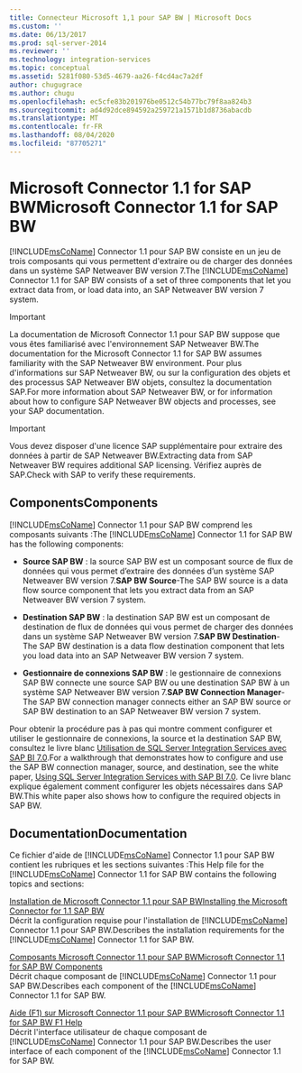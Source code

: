 ```yaml
---
title: Connecteur Microsoft 1,1 pour SAP BW | Microsoft Docs
ms.custom: ''
ms.date: 06/13/2017
ms.prod: sql-server-2014
ms.reviewer: ''
ms.technology: integration-services
ms.topic: conceptual
ms.assetid: 5281f080-53d5-4679-aa26-f4cd4ac7a2df
author: chugugrace
ms.author: chugu
ms.openlocfilehash: ec5cfe83b201976be0512c54b77bc79f8aa824b3
ms.sourcegitcommit: ad4d92dce894592a259721a1571b1d8736abacdb
ms.translationtype: MT
ms.contentlocale: fr-FR
ms.lasthandoff: 08/04/2020
ms.locfileid: "87705271"
---
```

# <a name="microsoft-connector-11-for-sap-bw"></a><span data-ttu-id="d2e23-102">Microsoft Connector 1.1 for SAP BW</span><span class="sxs-lookup"><span data-stu-id="d2e23-102">Microsoft Connector 1.1 for SAP BW</span></span>
  <span data-ttu-id="d2e23-103">[!INCLUDE[msCoName](../includes/msconame-md.md)] Connector 1.1 pour SAP BW consiste en un jeu de trois composants qui vous permettent d'extraire ou de charger des données dans un système SAP Netweaver BW version 7.</span><span class="sxs-lookup"><span data-stu-id="d2e23-103">The [!INCLUDE[msCoName](../includes/msconame-md.md)] Connector 1.1 for SAP BW consists of a set of three components that let you extract data from, or load data into, an SAP Netweaver BW version 7 system.</span></span>  
  
> [!IMPORTANT]  
>  <span data-ttu-id="d2e23-104">La documentation de Microsoft Connector 1.1 pour SAP BW suppose que vous êtes familiarisé avec l'environnement SAP Netweaver BW.</span><span class="sxs-lookup"><span data-stu-id="d2e23-104">The documentation for the Microsoft Connector 1.1 for SAP BW assumes familiarity with the SAP Netweaver BW environment.</span></span> <span data-ttu-id="d2e23-105">Pour plus d'informations sur SAP Netweaver BW, ou sur la configuration des objets et des processus SAP Netweaver BW objets, consultez la documentation SAP.</span><span class="sxs-lookup"><span data-stu-id="d2e23-105">For more information about SAP Netweaver BW, or for information about how to configure SAP Netweaver BW objects and processes, see your SAP documentation.</span></span>  
  
> [!IMPORTANT]  
>  <span data-ttu-id="d2e23-106">Vous devez disposer d'une licence SAP supplémentaire pour extraire des données à partir de SAP Netweaver BW.</span><span class="sxs-lookup"><span data-stu-id="d2e23-106">Extracting data from SAP Netweaver BW requires additional SAP licensing.</span></span> <span data-ttu-id="d2e23-107">Vérifiez auprès de SAP.</span><span class="sxs-lookup"><span data-stu-id="d2e23-107">Check with SAP to verify these requirements.</span></span>  
  
## <a name="components"></a><span data-ttu-id="d2e23-108">Components</span><span class="sxs-lookup"><span data-stu-id="d2e23-108">Components</span></span>  
 <span data-ttu-id="d2e23-109">[!INCLUDE[msCoName](../includes/msconame-md.md)] Connector 1.1 pour SAP BW comprend les composants suivants :</span><span class="sxs-lookup"><span data-stu-id="d2e23-109">The [!INCLUDE[msCoName](../includes/msconame-md.md)] Connector 1.1 for SAP BW has the following components:</span></span>  
  
-   <span data-ttu-id="d2e23-110">**Source SAP BW** : la source SAP BW est un composant source de flux de données qui vous permet d’extraire des données d’un système SAP Netweaver BW version 7.</span><span class="sxs-lookup"><span data-stu-id="d2e23-110">**SAP BW Source**-The SAP BW source is a data flow source component that lets you extract data from an SAP Netweaver BW version 7 system.</span></span>  
  
-   <span data-ttu-id="d2e23-111">**Destination SAP BW** : la destination SAP BW est un composant de destination de flux de données qui vous permet de charger des données dans un système SAP Netweaver BW version 7.</span><span class="sxs-lookup"><span data-stu-id="d2e23-111">**SAP BW Destination**-The SAP BW destination is a data flow destination component that lets you load data into an SAP Netweaver BW version 7 system.</span></span>  
  
-   <span data-ttu-id="d2e23-112">**Gestionnaire de connexions SAP BW** : le gestionnaire de connexions SAP BW connecte une source SAP BW ou une destination SAP BW à un système SAP Netweaver BW version 7.</span><span class="sxs-lookup"><span data-stu-id="d2e23-112">**SAP BW Connection Manager**-The SAP BW connection manager connects either an SAP BW source or SAP BW destination to an SAP Netweaver BW version 7 system.</span></span>  
  
 <span data-ttu-id="d2e23-113">Pour obtenir la procédure pas à pas qui montre comment configurer et utiliser le gestionnaire de connexions, la source et la destination SAP BW, consultez le livre blanc [Utilisation de SQL Server Integration Services avec SAP BI 7.0](https://go.microsoft.com/fwlink/?LinkId=301897).</span><span class="sxs-lookup"><span data-stu-id="d2e23-113">For a walkthrough that demonstrates how to configure and use the SAP BW connection manager, source, and destination, see the white paper, [Using SQL Server Integration Services with SAP BI 7.0](https://go.microsoft.com/fwlink/?LinkId=301897).</span></span> <span data-ttu-id="d2e23-114">Ce livre blanc explique également comment configurer les objets nécessaires dans SAP BW.</span><span class="sxs-lookup"><span data-stu-id="d2e23-114">This white paper also shows how to configure the required objects in SAP BW.</span></span>  
  
## <a name="documentation"></a><span data-ttu-id="d2e23-115">Documentation</span><span class="sxs-lookup"><span data-stu-id="d2e23-115">Documentation</span></span>  
 <span data-ttu-id="d2e23-116">Ce fichier d'aide de [!INCLUDE[msCoName](../includes/msconame-md.md)] Connector 1.1 pour SAP BW contient les rubriques et les sections suivantes :</span><span class="sxs-lookup"><span data-stu-id="d2e23-116">This Help file for the [!INCLUDE[msCoName](../includes/msconame-md.md)] Connector 1.1 for SAP BW contains the following topics and sections:</span></span>  
  
 [<span data-ttu-id="d2e23-117">Installation de Microsoft Connector 1.1 pour SAP BW</span><span class="sxs-lookup"><span data-stu-id="d2e23-117">Installing the Microsoft Connector for 1.1 SAP BW</span></span>](installing-the-microsoft-connector-for-sap-bw.md)  
 <span data-ttu-id="d2e23-118">Décrit la configuration requise pour l'installation de [!INCLUDE[msCoName](../includes/msconame-md.md)] Connector 1.1 pour SAP BW.</span><span class="sxs-lookup"><span data-stu-id="d2e23-118">Describes the installation requirements for the [!INCLUDE[msCoName](../includes/msconame-md.md)] Connector 1.1 for SAP BW.</span></span>  
  
 [<span data-ttu-id="d2e23-119">Composants Microsoft Connector 1.1 pour SAP BW</span><span class="sxs-lookup"><span data-stu-id="d2e23-119">Microsoft Connector 1.1 for SAP BW Components</span></span>](microsoft-connector-for-sap-bw-components.md)  
 <span data-ttu-id="d2e23-120">Décrit chaque composant de [!INCLUDE[msCoName](../includes/msconame-md.md)] Connector 1.1 pour SAP BW.</span><span class="sxs-lookup"><span data-stu-id="d2e23-120">Describes each component of the [!INCLUDE[msCoName](../includes/msconame-md.md)] Connector 1.1 for SAP BW.</span></span>  
  
 [<span data-ttu-id="d2e23-121">Aide (F1) sur Microsoft Connector 1.1 pour SAP BW</span><span class="sxs-lookup"><span data-stu-id="d2e23-121">Microsoft Connector 1.1 for SAP BW F1 Help</span></span>](microsoft-connector-for-sap-bw-f1-help.md)  
 <span data-ttu-id="d2e23-122">Décrit l'interface utilisateur de chaque composant de [!INCLUDE[msCoName](../includes/msconame-md.md)] Connector 1.1 pour SAP BW.</span><span class="sxs-lookup"><span data-stu-id="d2e23-122">Describes the user interface of each component of the [!INCLUDE[msCoName](../includes/msconame-md.md)] Connector 1.1 for SAP BW.</span></span>  
  
  
